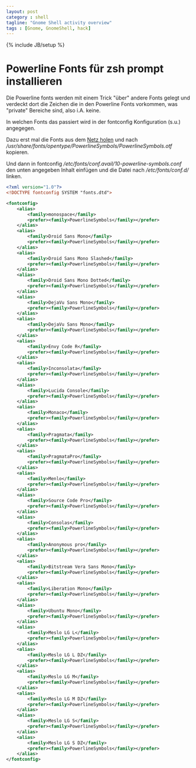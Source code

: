 ```yaml
---
layout: post
category : shell
tagline: "Gnome Shell activity overview"
tags : [Gnome, GnomeShell, hack]
---
```

{% include JB/setup %}

# Powerline Fonts für zsh prompt installieren

Die Powerline fonts werden mit einem Trick "über" andere Fonts gelegt und verdeckt dort die Zeichen die in den Powerline Fonts vorkommen, was "private" Bereiche sind, also i.A. keine.

In welchen Fonts das passiert wird in der fontconfig Konfiguration (s.u.) angegegen.

Dazu erst mal die Fonts aus dem [Netz holen](https://github.com/Lokaltog/powerline/raw/develop/font/PowerlineSymbols.otf) und nach
_/usr/share/fonts/opentype/PowerlineSymbols/PowerlineSymbols.otf_ kopieren.

Und dann in fontconfig _/etc/fonts/conf.avail/10-powerline-symbols.conf_ den unten angegeben Inhalt einfügen und die Datei nach _/etc/fonts/conf.d/_ linken.

```xml
<?xml version="1.0"?>
<!DOCTYPE fontconfig SYSTEM "fonts.dtd">

<fontconfig>
    <alias>
        <family>monospace</family>
        <prefer><family>PowerlineSymbols</family></prefer>
    </alias>
    <alias>
        <family>Droid Sans Mono</family>
        <prefer><family>PowerlineSymbols</family></prefer>
    </alias>
    <alias>
        <family>Droid Sans Mono Slashed</family>
        <prefer><family>PowerlineSymbols</family></prefer>
    </alias>
    <alias>
        <family>Droid Sans Mono Dotted</family>
        <prefer><family>PowerlineSymbols</family></prefer>
    </alias>
    <alias>
        <family>DejaVu Sans Mono</family>
        <prefer><family>PowerlineSymbols</family></prefer>
    </alias>
    <alias>
        <family>DejaVu Sans Mono</family>
        <prefer><family>PowerlineSymbols</family></prefer>
    </alias>
    <alias>
        <family>Envy Code R</family>
        <prefer><family>PowerlineSymbols</family></prefer>
    </alias>
    <alias>
        <family>Inconsolata</family>
        <prefer><family>PowerlineSymbols</family></prefer>
    </alias>
    <alias>
        <family>Lucida Console</family>
        <prefer><family>PowerlineSymbols</family></prefer>
    </alias>
    <alias>
        <family>Monaco</family>
        <prefer><family>PowerlineSymbols</family></prefer>
    </alias>
    <alias>
        <family>Pragmata</family>
        <prefer><family>PowerlineSymbols</family></prefer>
    </alias>
    <alias>
        <family>PragmataPro</family>
        <prefer><family>PowerlineSymbols</family></prefer>
    </alias>
    <alias>
        <family>Menlo</family>
        <prefer><family>PowerlineSymbols</family></prefer>
    </alias>
    <alias>
        <family>Source Code Pro</family>
        <prefer><family>PowerlineSymbols</family></prefer>
    </alias>
    <alias>
        <family>Consolas</family>
        <prefer><family>PowerlineSymbols</family></prefer>
    </alias>
    <alias>
        <family>Anonymous pro</family>
        <prefer><family>PowerlineSymbols</family></prefer>
    </alias>
    <alias>
        <family>Bitstream Vera Sans Mono</family>
        <prefer><family>PowerlineSymbols</family></prefer>
    </alias>
    <alias>
        <family>Liberation Mono</family>
        <prefer><family>PowerlineSymbols</family></prefer>
    </alias>
    <alias>
        <family>Ubuntu Mono</family>
        <prefer><family>PowerlineSymbols</family></prefer>
    </alias>
    <alias>
        <family>Meslo LG L</family>
        <prefer><family>PowerlineSymbols</family></prefer>
    </alias>
    <alias>
        <family>Meslo LG L DZ</family>
        <prefer><family>PowerlineSymbols</family></prefer>
    </alias>
    <alias>
        <family>Meslo LG M</family>
        <prefer><family>PowerlineSymbols</family></prefer>
    </alias>
    <alias>
        <family>Meslo LG M DZ</family>
        <prefer><family>PowerlineSymbols</family></prefer>
    </alias>
    <alias>
        <family>Meslo LG S</family>
        <prefer><family>PowerlineSymbols</family></prefer>
    </alias>
    <alias>
        <family>Meslo LG S DZ</family>
        <prefer><family>PowerlineSymbols</family></prefer>
    </alias>
</fontconfig>

```
